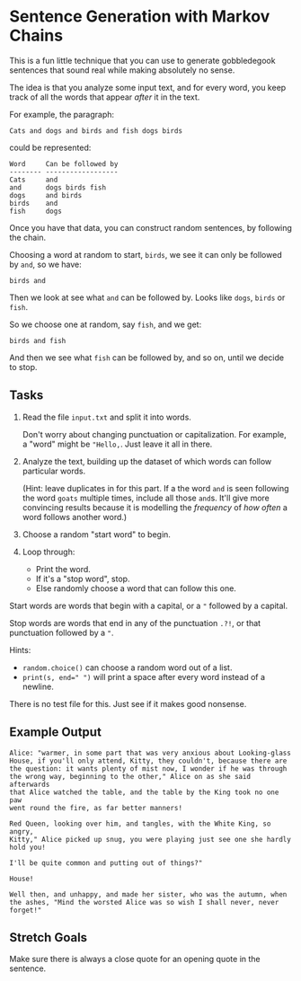 # Sentence Generation with Markov Chains

This is a fun little technique that you can use to generate gobbledegook
sentences that sound real while making absolutely no sense.

The idea is that you analyze some input text, and for every word, you
keep track of all the words that appear _after_ it in the text.

For example, the paragraph:

```
Cats and dogs and birds and fish dogs birds
```

could be represented:

```
Word     Can be followed by
-------- ------------------
Cats     and
and      dogs birds fish
dogs     and birds
birds    and
fish     dogs
```

Once you have that data, you can construct random sentences, by
following the chain.

Choosing a word at random to start, `birds`, we see it can only be
followed by `and`, so we have:

```
birds and
```

Then we look at see what `and` can be followed by. Looks like `dogs`,
`birds` or `fish`.

So we choose one at random, say `fish`, and we get:

```
birds and fish
```

And then we see what `fish` can be followed by, and so on, until we
decide to stop.

## Tasks

1. Read the file `input.txt` and split it into words.

   Don't worry about changing punctuation or capitalization. For
   example, a "word" might be `"Hello,`. Just leave it all in there.

2. Analyze the text, building up the dataset of which words can follow
   particular words.

   <!-- ? isn't this easier to just leave dupes in? -->

   (Hint: leave duplicates in for this part. If a the word `and` is seen
   following the word `goats` multiple times, include all those `and`s.
   It'll give more convincing results because it is modelling the
   _frequency_ of _how often_ a word follows another word.)

3. Choose a random "start word" to begin.

4. Loop through:

   - Print the word.
   - If it's a "stop word", stop.
   - Else randomly choose a word that can follow this one.

Start words are words that begin with a capital, or a `"` followed by a
capital.

Stop words are words that end in any of the punctuation `.?!`, or that
punctuation followed by a `"`.

Hints:

- `random.choice()` can choose a random word out of a list.
- `print(s, end=" ")` will print a space after every word instead of a
  newline.

There is no test file for this. Just see if it makes good nonsense.

## Example Output

```
Alice: "warmer, in some part that was very anxious about Looking-glass
House, if you'll only attend, Kitty, they couldn't, because there are
the question: it wants plenty of mist now, I wonder if he was through
the wrong way, beginning to the other," Alice on as she said afterwards
that Alice watched the table, and the table by the King took no one paw
went round the fire, as far better manners!

Red Queen, looking over him, and tangles, with the White King, so angry,
Kitty," Alice picked up snug, you were playing just see one she hardly
hold you!

I'll be quite common and putting out of things?"

House!

Well then, and unhappy, and made her sister, who was the autumn, when
the ashes, "Mind the worsted Alice was so wish I shall never, never
forget!"
```

## Stretch Goals

Make sure there is always a close quote for an opening quote in the
sentence.
